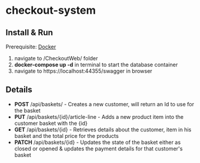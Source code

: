 # checkout-system

## Install & Run
Prerequisite:
[Docker](https://www.docker.com/get-started)

1. navigate to /CheckoutWeb/ folder
2. **docker-compose up -d** in terminal to start the database container
3. navigate to https://localhost:44355/swagger in browser

## Details

- **POST** /api/baskets/ - Creates a new customer, will return an Id to use for the basket
- **PUT** /api/baskets/{id}/article-line - Adds a new product item into the customer basket with the {id}
- **GET** /api/baskets/{id} - Retrieves details about the customer, item in his basket and the total price for the products
- **PATCH** /api/baskets/{id} - Updates the state of the basket either as closed or opened & updates the payment details for that customer's basket
